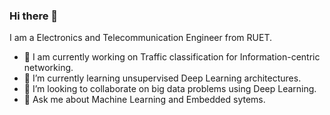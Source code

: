 ### Hi there 👋

I am a Electronics and Telecommunication Engineer from RUET.

- 🔭 I am currently working on Traffic classification for Information-centric networking.
- 🌱 I’m currently learning unsupervised Deep Learning architectures.
- 👯 I’m looking to collaborate on big data problems using Deep Learning.
- 💬 Ask me about Machine Learning and Embedded sytems.
  